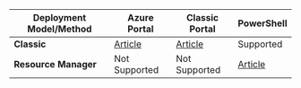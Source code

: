 |**Deployment Model/Method**|**Azure Portal**| **Classic Portal** | **PowerShell**|
|-------------------------------------|-----------------|---------------------|---------------|
|**Classic** |  [Article](../articles/vpn-gateway/vpn-gateway-howto-point-to-site-classic-azure-portal.md)| [Article](../articles/vpn-gateway/point-to-site-create.md)  | Supported |
|**Resource Manager** |Not Supported| Not Supported   | [Article](../articles/vpn-gateway/vpn-gateway-howto-point-to-site-rm-ps.md)  |



